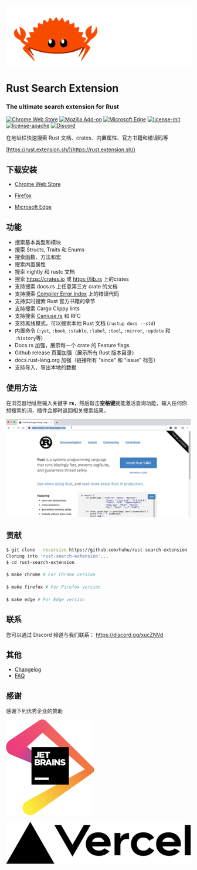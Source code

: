 
![](assets/rustacean.gif)

# Rust Search Extension 

### The ultimate search extension for Rust

[![Chrome Web Store](https://img.shields.io/chrome-web-store/v/ennpfpdlaclocpomkiablnmbppdnlhoh.svg)](https://chrome.google.com/webstore/detail/rust-search-extension/ennpfpdlaclocpomkiablnmbppdnlhoh)
[![Mozilla Add-on](https://img.shields.io/amo/v/rust-search-extension?color=%2320123A)](https://addons.mozilla.org/firefox/addon/rust-search-extension/)
[![Microsoft Edge](https://img.shields.io/badge/microsoft--edge-v1.5.1-1D4F8C)](https://microsoftedge.microsoft.com/addons/detail/olemfibpaicdoooacpfffccidjjagmoe)
[![license-mit](https://img.shields.io/badge/license-MIT-blue.svg)](https://github.com/huhu/rust-search-extension/blob/master/LICENSE-MIT)
[![license-apache](https://img.shields.io/badge/license-Apache-yellow.svg)](https://github.com/huhu/rust-search-extension/blob/master/LICENSE-APACHE)
[![Discord](https://img.shields.io/discord/711895914494558250?label=chat&logo=discord)](https://discord.gg/xucZNVd)

在地址栏快速搜索 Rust 文档、crates、内置属性、官方书籍和错误码等

[https://rust.extension.sh/](https://rust.extension.sh/)

## 下载安装

- [Chrome Web Store](https://chrome.google.com/webstore/detail/rust-search-extension/ennpfpdlaclocpomkiablnmbppdnlhoh)

- [Firefox](https://addons.mozilla.org/en-US/firefox/addon/rust-search-extension/)

- [Microsoft Edge](https://microsoftedge.microsoft.com/addons/detail/olemfibpaicdoooacpfffccidjjagmoe)

## 功能

- 搜索基本类型和模块
- 搜索 Structs, Traits 和 Enums
- 搜索函数、方法和宏
- 搜索内置属性
- 搜索 nightly 和 rustc 文档
- 搜索 https://crates.io 或 https://lib.rs 上的crates
- 支持搜索 docs.rs 上任意第三方 crate 的文档
- 支持搜索 [Compiler Error Index](https://doc.rust-lang.org/error-index.html) 上的错误代码
- 支持实时搜索 Rust 官方书籍的章节
- 支持搜索 Cargo Clippy lints
- 支持搜索 [Caniuse.rs](https://caniuse.rs) 和 RFC
- 支持离线模式，可以搜索本地 Rust 文档 (`rustup docs --std`)
- 内置命令 (`:yet`, `:book`, `:stable`, `:label`, `:tool`, `:mirror`,  `:update` 和 `:history`等)
- Docs.rs 加强，展示每一个 crate 的 Feature flags
- Github release 页面加强（展示所有 Rust 版本目录）
- docs.rust-lang.org 加强（链接所有 "since" 和 "issue" 标签）
- 支持导入、导出本地的数据

## 使用方法

在浏览器地址栏输入关键字 **rs**，然后敲击**空格键**就能激活查询功能，输入任何你想搜索的词，插件会即时返回相关搜索结果。

![demonstration.gif](assets/demonstration.gif)

## 贡献

```bash
$ git clone --recursive https://github.com/huhu/rust-search-extension
Cloning into 'rust-search-extension'...
$ cd rust-search-extension

$ make chrome # For Chrome version

$ make firefox # For Firefox version

$ make edge # For Edge version
```

## 联系

您可以通过 Discord 频道与我们联系： https://discord.gg/xucZNVd


## 其他

- [Changelog](https://rust.extension.sh/changelog/)
- [FAQ](https://rust.extension.sh/faq/)

## 感谢

感谢下列优秀企业的赞助

[![](docs/static/jetbrains.svg)](https://www.jetbrains.com/?from=rust-search-extension)

[![](docs/static/vercel.svg)](https://vercel.com?utm_source=rust-search-extension)

